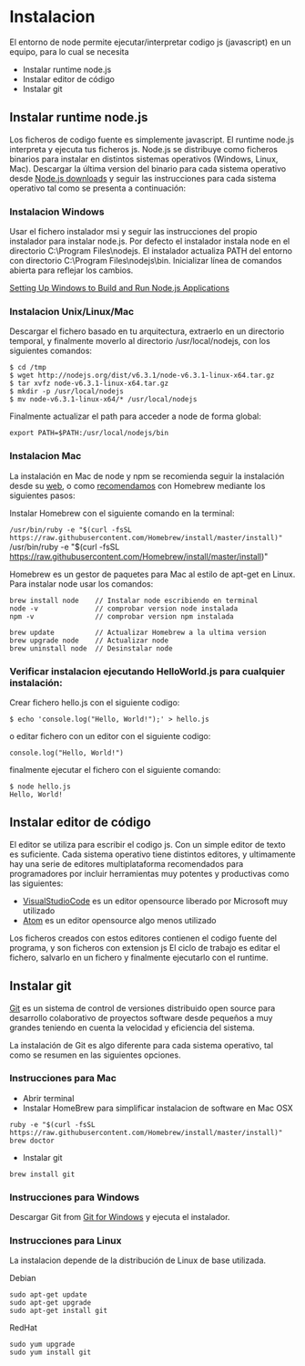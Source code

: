 # Instalacion
El entorno de node permite ejecutar/interpretar codigo js (javascript) en un equipo, para lo cual se necesita
- Instalar runtime node.js
- Instalar editor de código 
- Instalar git

## Instalar runtime node.js

Los ficheros de codigo fuente es simplemente javascript. El runtime node.js interpreta y ejecuta tus ficheros js.
Node.js se distribuye como ficheros binarios para instalar en distintos sistemas operativos (Windows, Linux, Mac). 
Descargar la última version del binario para cada sistema operativo desde [Node.js downloads](nodejs.org/download/) y seguir las instrucciones para cada sistema operativo tal como se presenta a continuación:

### Instalacion Windows
Usar el fichero instalador msi y seguir las instrucciones del propio instalador para instalar node.js. Por defecto el instalador instala node en el directorio C:\Program Files\nodejs. El instalador actualiza PATH del entorno con directorio C:\Program Files\nodejs\bin. Inicializar línea de comandos abierta para reflejar los cambios.

[Setting Up Windows to Build and Run Node.js Applications ](https://spin.atomicobject.com/2018/06/18/windows-node-js/)

### Instalacion Unix/Linux/Mac
Descargar el fichero basado en tu arquitectura, extraerlo en un directorio temporal, y finalmente moverlo al directorio /usr/local/nodejs, con los siguientes comandos:

```
$ cd /tmp
$ wget http://nodejs.org/dist/v6.3.1/node-v6.3.1-linux-x64.tar.gz
$ tar xvfz node-v6.3.1-linux-x64.tar.gz
$ mkdir -p /usr/local/nodejs
$ mv node-v6.3.1-linux-x64/* /usr/local/nodejs
```
Finalmente actualizar el path para acceder a node de forma global:

`export PATH=$PATH:/usr/local/nodejs/bin`

### Instalacion Mac

La instalación en Mac de node y npm se recomienda seguir la instalación desde su [web](https://nodejs.org/es/download/), o como [recomendamos](https://medium.com/javascript-comunidad/c%C3%B3mo-instalar-node-js-y-npm-en-mac-9d80f26fb88d) con Homebrew mediante los siguientes pasos:

Instalar Homebrew con el siguiente comando en la terminal:

`/usr/bin/ruby -e "$(curl -fsSL https://raw.githubusercontent.com/Homebrew/install/master/install)"`
/usr/bin/ruby -e "$(curl -fsSL https://raw.githubusercontent.com/Homebrew/install/master/install)"

Homebrew es un gestor de paquetes para Mac al estilo de apt-get en Linux. Para instalar node usar los comandos:

```
brew install node    // Instalar node escribiendo en terminal
node -v              // comprobar version node instalada
npm -v               // comprobar version npm instalada

brew update          // Actualizar Homebrew a la ultima version
brew upgrade node    // Actualizar node
brew uninstall node  // Desinstalar node
```
### Verificar instalacion ejecutando HelloWorld.js para cualquier instalación:
Crear fichero hello.js con el siguiente codigo:
```
$ echo 'console.log("Hello, World!");' > hello.js
```
o editar fichero con un editor con el siguiente codigo:
```
console.log("Hello, World!")
```
finalmente ejecutar el fichero con el siguiente comando:
```
$ node hello.js
Hello, World!
```

## Instalar editor de código
El editor se utiliza para escribir el codigo js. Con un simple editor de texto es suficiente. Cada sistema operativo tiene distintos editores, y ultimamente hay una serie de editores multiplataforma recomendados para programadores por incluir herramientas muy potentes y productivas como las siguientes:
- [VisualStudioCode](https://code.visualstudio.com/) es un editor opensource liberado por Microsoft muy utilizado
- [Atom](https://atom.io/) es un editor opensource algo menos utilizado

Los ficheros creados con estos editores contienen el codigo fuente del programa, y son ficheros con extension js 
El ciclo de trabajo es editar el fichero, salvarlo en un fichero y finalmente ejecutarlo con el runtime.

## Instalar git
[Git](git-scm.com) es un sistema de control de versiones distribuido open source para desarrollo colaborativo de proyectos software desde pequeños a muy grandes teniendo en cuenta la velocidad y eficiencia del sistema.

La instalación de Git es algo diferente para cada sistema operativo, tal como se resumen en las siguientes opciones.

### Instrucciones para Mac
- Abrir terminal
- Instalar HomeBrew para simplificar instalacion de software en Mac OSX
```
ruby -e "$(curl -fsSL https://raw.githubusercontent.com/Homebrew/install/master/install)"
brew doctor
```
- Instalar git
```
brew install git
```

### Instrucciones para Windows
Descargar Git from [Git for Windows](https://gitforwindows.org/) y ejecuta el instalador.

### Instrucciones para Linux
La instalacion depende de la distribución de Linux de base utilizada.

Debian
```
sudo apt-get update
sudo apt-get upgrade
sudo apt-get install git
```
RedHat
```
sudo yum upgrade
sudo yum install git
```
